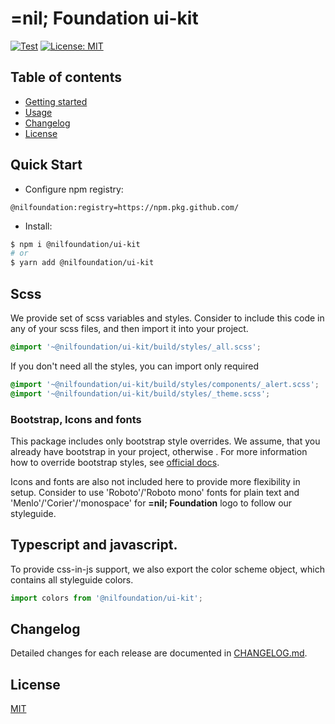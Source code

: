 # =nil; Foundation ui-kit

[![Test](https://github.com/NilFoundation/react-components/actions/workflows/test.yaml/badge.svg)](https://github.com/NilFoundation/react-components/actions/workflows/test.yaml)
[![License: MIT](https://img.shields.io/badge/License-MIT-green.svg)](https://opensource.org/licenses/MIT)

## Table of contents
  - [Getting started](#quick-start)
  - [Usage](#scss)
  - [Changelog](#changelog)
  - [License](#license)

## Quick Start

- Configure npm registry:

```
@nilfoundation:registry=https://npm.pkg.github.com/
```

- Install:

```bash
$ npm i @nilfoundation/ui-kit
# or
$ yarn add @nilfoundation/ui-kit
```

## Scss

We provide set of scss variables and styles. Consider to include this code in any of your scss files, and then import it into your project.

```scss
@import '~@nilfoundation/ui-kit/build/styles/_all.scss';
```

If you don't need all the styles, you can import only required
```scss
@import '~@nilfoundation/ui-kit/build/styles/components/_alert.scss';
@import '~@nilfoundation/ui-kit/build/styles/_theme.scss';
```

### Bootstrap, Icons and fonts
This package includes only bootstrap style overrides. We assume, that you already have bootstrap in your project, otherwise . For more information how to override bootstrap styles, see [official docs](https://getbootstrap.com/docs/5.3/customize/sass/).

Icons and fonts are also not included here to provide more flexibility in setup. Consider to use 'Roboto'/'Roboto mono' fonts for plain text and 'Menlo'/'Corier'/'monospace' for **=nil; Foundation** logo to follow our styleguide.

## Typescript and javascript.
To provide css-in-js support, we also export the color scheme object, which contains all styleguide colors.
```ts
import colors from '@nilfoundation/ui-kit';
```

## Changelog

Detailed changes for each release are documented in [CHANGELOG.md](./CHANGELOG.md).

## License

[MIT](http://opensource.org/licenses/MIT)
